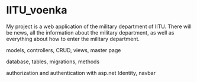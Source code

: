 # IITU_voenka
My project is a web application of the military department of IITU. There will be news, all the information about the military department, as well as everything about how to enter the military department.

models, controllers, CRUD, views, master page

database, tables, migrations, methods

authorization and authentication with asp.net Identity, navbar
